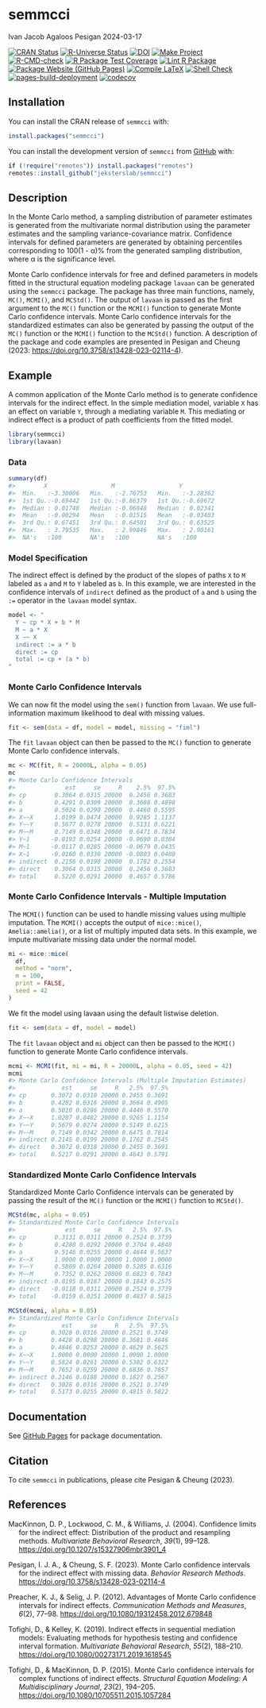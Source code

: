 semmcci
================
Ivan Jacob Agaloos Pesigan
2024-03-17

<!-- README.md is generated from .setup/readme/README.Rmd. Please edit that file -->
<!-- badges: start -->

[![CRAN
Status](https://www.r-pkg.org/badges/version/semmcci)](https://cran.r-project.org/package=semmcci)
[![R-Universe
Status](https://jeksterslab.r-universe.dev/badges/semmcci)](https://jeksterslab.r-universe.dev)
[![DOI](https://zenodo.org/badge/DOI/10.3758/s13428-023-02114-4.svg)](https://doi.org/10.3758/s13428-023-02114-4)
[![Make
Project](https://github.com/jeksterslab/semmcci/actions/workflows/make.yml/badge.svg)](https://github.com/jeksterslab/semmcci/actions/workflows/make.yml)
[![R-CMD-check](https://github.com/jeksterslab/semmcci/actions/workflows/check-full.yml/badge.svg)](https://github.com/jeksterslab/semmcci/actions/workflows/check-full.yml)
[![R Package Test
Coverage](https://github.com/jeksterslab/semmcci/actions/workflows/test-coverage.yml/badge.svg)](https://github.com/jeksterslab/semmcci/actions/workflows/test-coverage.yml)
[![Lint R
Package](https://github.com/jeksterslab/semmcci/actions/workflows/lint.yml/badge.svg)](https://github.com/jeksterslab/semmcci/actions/workflows/lint.yml)
[![Package Website (GitHub
Pages)](https://github.com/jeksterslab/semmcci/actions/workflows/pkgdown-gh-pages.yml/badge.svg)](https://github.com/jeksterslab/semmcci/actions/workflows/pkgdown-gh-pages.yml)
[![Compile
LaTeX](https://github.com/jeksterslab/semmcci/actions/workflows/latex.yml/badge.svg)](https://github.com/jeksterslab/semmcci/actions/workflows/latex.yml)
[![Shell
Check](https://github.com/jeksterslab/semmcci/actions/workflows/shellcheck.yml/badge.svg)](https://github.com/jeksterslab/semmcci/actions/workflows/shellcheck.yml)
[![pages-build-deployment](https://github.com/jeksterslab/semmcci/actions/workflows/pages/pages-build-deployment/badge.svg)](https://github.com/jeksterslab/semmcci/actions/workflows/pages/pages-build-deployment)
[![codecov](https://codecov.io/gh/jeksterslab/semmcci/branch/main/graph/badge.svg?token=KVLUET3DJ6)](https://codecov.io/gh/jeksterslab/semmcci)
<!-- badges: end -->

## Installation

You can install the CRAN release of `semmcci` with:

``` r
install.packages("semmcci")
```

You can install the development version of `semmcci` from
[GitHub](https://github.com/jeksterslab/semmcci) with:

``` r
if (!require("remotes")) install.packages("remotes")
remotes::install_github("jeksterslab/semmcci")
```

## Description

In the Monte Carlo method, a sampling distribution of parameter
estimates is generated from the multivariate normal distribution using
the parameter estimates and the sampling variance-covariance matrix.
Confidence intervals for defined parameters are generated by obtaining
percentiles corresponding to 100(1 - α)% from the generated sampling
distribution, where α is the significance level.

Monte Carlo confidence intervals for free and defined parameters in
models fitted in the structural equation modeling package `lavaan` can
be generated using the `semmcci` package. The package has three main
functions, namely, `MC()`, `MCMI()`, and `MCStd()`. The output of
`lavaan` is passed as the first argument to the `MC()` function or the
`MCMI()` function to generate Monte Carlo confidence intervals. Monte
Carlo confidence intervals for the standardized estimates can also be
generated by passing the output of the `MC()` function or the `MCMI()`
function to the `MCStd()` function. A description of the package and
code examples are presented in Pesigan and Cheung (2023:
<https://doi.org/10.3758/s13428-023-02114-4>).

## Example

A common application of the Monte Carlo method is to generate confidence
intervals for the indirect effect. In the simple mediation model,
variable `X` has an effect on variable `Y`, through a mediating variable
`M`. This mediating or indirect effect is a product of path coefficients
from the fitted model.

``` r
library(semmcci)
library(lavaan)
```

### Data

``` r
summary(df)
#>        X                  M                  Y           
#>  Min.   :-3.30006   Min.   :-2.76753   Min.   :-3.28362  
#>  1st Qu.:-0.69442   1st Qu.:-0.66379   1st Qu.:-0.69672  
#>  Median : 0.01748   Median :-0.06848   Median : 0.02341  
#>  Mean   :-0.00294   Mean   :-0.01515   Mean   :-0.03403  
#>  3rd Qu.: 0.67451   3rd Qu.: 0.64501   3rd Qu.: 0.63525  
#>  Max.   : 3.79535   Max.   : 2.99846   Max.   : 2.90161  
#>  NA's   :100        NA's   :100        NA's   :100
```

### Model Specification

The indirect effect is defined by the product of the slopes of paths `X`
to `M` labeled as `a` and `M` to `Y` labeled as `b`. In this example, we
are interested in the confidence intervals of `indirect` defined as the
product of `a` and `b` using the `:=` operator in the `lavaan` model
syntax.

``` r
model <- "
  Y ~ cp * X + b * M
  M ~ a * X
  X ~~ X
  indirect := a * b
  direct := cp
  total := cp + (a * b)
"
```

### Monte Carlo Confidence Intervals

We can now fit the model using the `sem()` function from `lavaan`. We
use full-information maximum likelihood to deal with missing values.

``` r
fit <- sem(data = df, model = model, missing = "fiml")
```

The `fit` `lavaan` object can then be passed to the `MC()` function to
generate Monte Carlo confidence intervals.

``` r
mc <- MC(fit, R = 20000L, alpha = 0.05)
mc
#> Monte Carlo Confidence Intervals
#>              est     se     R    2.5%  97.5%
#> cp        0.3064 0.0315 20000  0.2456 0.3683
#> b         0.4291 0.0309 20000  0.3688 0.4898
#> a         0.5024 0.0290 20000  0.4460 0.5595
#> X~~X      1.0199 0.0474 20000  0.9285 1.1137
#> Y~~Y      0.5677 0.0278 20000  0.5131 0.6221
#> M~~M      0.7149 0.0348 20000  0.6471 0.7834
#> Y~1      -0.0193 0.0254 20000 -0.0690 0.0304
#> M~1      -0.0117 0.0285 20000 -0.0679 0.0435
#> X~1      -0.0160 0.0330 20000 -0.0803 0.0480
#> indirect  0.2156 0.0198 20000  0.1782 0.2554
#> direct    0.3064 0.0315 20000  0.2456 0.3683
#> total     0.5220 0.0291 20000  0.4657 0.5786
```

### Monte Carlo Confidence Intervals - Multiple Imputation

The `MCMI()` function can be used to handle missing values using
multiple imputation. The `MCMI()` accepts the output of `mice::mice()`,
`Amelia::amelia()`, or a list of multiply imputed data sets. In this
example, we impute multivariate missing data under the normal model.

``` r
mi <- mice::mice(
  df,
  method = "norm",
  m = 100,
  print = FALSE,
  seed = 42
)
```

We fit the model using lavaan using the default listwise deletion.

``` r
fit <- sem(data = df, model = model)
```

The `fit` `lavaan` object and `mi` object can then be passed to the
`MCMI()` function to generate Monte Carlo confidence intervals.

``` r
mcmi <- MCMI(fit, mi = mi, R = 20000L, alpha = 0.05, seed = 42)
mcmi
#> Monte Carlo Confidence Intervals (Multiple Imputation Estimates)
#>             est     se     R   2.5%  97.5%
#> cp       0.3072 0.0318 20000 0.2455 0.3691
#> b        0.4282 0.0316 20000 0.3664 0.4905
#> a        0.5010 0.0286 20000 0.4446 0.5570
#> X~~X     1.0207 0.0482 20000 0.9265 1.1154
#> Y~~Y     0.5679 0.0274 20000 0.5149 0.6215
#> M~~M     0.7149 0.0342 20000 0.6475 0.7814
#> indirect 0.2145 0.0199 20000 0.1762 0.2545
#> direct   0.3072 0.0318 20000 0.2455 0.3691
#> total    0.5217 0.0291 20000 0.4643 0.5791
```

### Standardized Monte Carlo Confidence Intervals

Standardized Monte Carlo Confidence intervals can be generated by
passing the result of the `MC()` function or the `MCMI()` function to
`MCStd()`.

``` r
MCStd(mc, alpha = 0.05)
#> Standardized Monte Carlo Confidence Intervals
#>              est     se     R   2.5%  97.5%
#> cp        0.3131 0.0311 20000 0.2524 0.3739
#> b         0.4280 0.0292 20000 0.3704 0.4840
#> a         0.5146 0.0255 20000 0.4644 0.5637
#> X~~X      1.0000 0.0000 20000 1.0000 1.0000
#> Y~~Y      0.5809 0.0264 20000 0.5285 0.6316
#> M~~M      0.7352 0.0262 20000 0.6823 0.7843
#> indirect -0.0195 0.0187 20000 0.1843 0.2575
#> direct   -0.0118 0.0311 20000 0.2524 0.3739
#> total    -0.0159 0.0251 20000 0.4837 0.5815
```

``` r
MCStd(mcmi, alpha = 0.05)
#> Standardized Monte Carlo Confidence Intervals
#>             est     se     R   2.5%  97.5%
#> cp       0.3028 0.0316 20000 0.2521 0.3749
#> b        0.4428 0.0298 20000 0.3681 0.4846
#> a        0.4846 0.0253 20000 0.4629 0.5625
#> X~~X     1.0000 0.0000 20000 1.0000 1.0000
#> Y~~Y     0.5824 0.0261 20000 0.5302 0.6322
#> M~~M     0.7652 0.0259 20000 0.6836 0.7857
#> indirect 0.2146 0.0188 20000 0.1827 0.2567
#> direct   0.3028 0.0316 20000 0.2521 0.3749
#> total    0.5173 0.0255 20000 0.4815 0.5822
```

## Documentation

See [GitHub Pages](https://jeksterslab.github.io/semmcci/index.html) for
package documentation.

## Citation

To cite `semmcci` in publications, please cite Pesigan & Cheung (2023).

## References

<div id="refs" class="references csl-bib-body hanging-indent"
line-spacing="2">

<div id="ref-MacKinnon-Lockwood-Williams-2004" class="csl-entry">

MacKinnon, D. P., Lockwood, C. M., & Williams, J. (2004). Confidence
limits for the indirect effect: Distribution of the product and
resampling methods. *Multivariate Behavioral Research*, *39*(1), 99–128.
<https://doi.org/10.1207/s15327906mbr3901_4>

</div>

<div id="ref-Pesigan-Cheung-2023" class="csl-entry">

Pesigan, I. J. A., & Cheung, S. F. (2023). Monte Carlo confidence
intervals for the indirect effect with missing data. *Behavior Research
Methods*. <https://doi.org/10.3758/s13428-023-02114-4>

</div>

<div id="ref-Preacher-Selig-2012" class="csl-entry">

Preacher, K. J., & Selig, J. P. (2012). Advantages of Monte Carlo
confidence intervals for indirect effects. *Communication Methods and
Measures*, *6*(2), 77–98. <https://doi.org/10.1080/19312458.2012.679848>

</div>

<div id="ref-Tofighi-Kelley-2019" class="csl-entry">

Tofighi, D., & Kelley, K. (2019). Indirect effects in sequential
mediation models: Evaluating methods for hypothesis testing and
confidence interval formation. *Multivariate Behavioral Research*,
*55*(2), 188–210. <https://doi.org/10.1080/00273171.2019.1618545>

</div>

<div id="ref-Tofighi-MacKinnon-2015" class="csl-entry">

Tofighi, D., & MacKinnon, D. P. (2015). Monte Carlo confidence intervals
for complex functions of indirect effects. *Structural Equation
Modeling: A Multidisciplinary Journal*, *23*(2), 194–205.
<https://doi.org/10.1080/10705511.2015.1057284>

</div>

</div>
